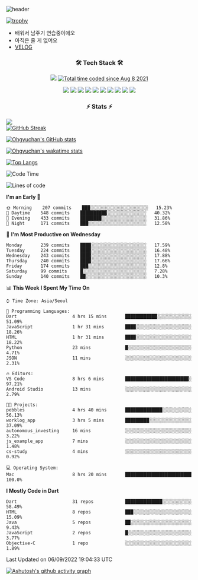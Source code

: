 <!--
**Ohgyuchan/Ohgyuchan** is a ✨ _special_ ✨ repository because its `README.md` (this file) appears on your GitHub profile.

Here are some ideas to get you started:

- 🔭 I’m currently working on ...
- 🌱 I’m currently learning ...
- 👯 I’m looking to collaborate on ...
- 🤔 I’m looking for help with ...
- 💬 Ask me about ...
- 📫 How to reach me: ...
- 😄 Pronouns: ...
- ⚡ Fun fact: ...
-->
![header](https://capsule-render.vercel.app/api?type=soft&color=auto&height=150&section=header&text=Ohgyuchan&fontSize=80&animation=twinkling)

[![trophy](https://github-profile-trophy.vercel.app/?username=Ohgyuchan&column=-1)](https://github.com/ryo-ma/github-profile-trophy)

<!-- ### Hi there 👋 -->
  * 배워서 남주기 연습중이에오
  * 아직은 줄 게 없어오
  * [VELOG](https://velog.io/@terman)



<h3 align="center"><b>🛠 Tech Stack 🛠</b></h3>

<p align="center">
<a href="https://hits.seeyoufarm.com"><img src="https://hits.seeyoufarm.com/api/count/incr/badge.svg?url=https%3A%2F%2Fgithub.com%2FOhgyuchan&count_bg=%2379C83D&title_bg=%23555555&icon=&icon_color=%23E7E7E7&title=visitors+%F0%9F%99%8C&edge_flat=false"/></a> <a href="https://wakatime.com/@9d35e6a9-2400-4e9b-b741-9597e6de1373"><img src="https://wakatime.com/badge/user/9d35e6a9-2400-4e9b-b741-9597e6de1373.svg" alt="Total time coded since Aug 8 2021" /></a></p>


<p align="center">
<img src="https://img.shields.io/badge/HTML5-E34F26?style=flat-square&logo=HTML5&logoColor=white"/></a>
<img src="https://img.shields.io/badge/CSS3-1572B6?style=flat-square&logo=CSS3&logoColor=white"/></a>
<img src="https://img.shields.io/badge/JavaScript-F7DF1E?style=flat-square&logo=JavaScript&logoColor=white"/></a>
<!-- <img src="https://img.shields.io/badge/Node.js-339933?style=flat-square&logo=Node.js&logoColor=white"/></a> &nbsp -->
<img src="https://img.shields.io/badge/Android-3DDC84?style=flat-square&logo=Android&logoColor=white"/></a> 
<img src="https://img.shields.io/badge/Flutter-02569B?style=flat-square&logo=Flutter&logoColor=white"></a> 
<img src="https://img.shields.io/badge/Dart-0175C2?style=flat-square&logo=Dart&logoColor=white"></a> 
<!-- <img src="https://img.shields.io/badge/R-0175C2?style=flat-square&logo=R&logoColor=white"></a> &nbsp -->
<!-- <img src="https://img.shields.io/badge/MongoDB-47A248?style=flat-square&logo=MongoDB&logoColor=white"/></a> &nbsp -->
<!-- <img src="https://img.shields.io/badge/MySQL-4479A1?style=flat-square&logo=MySQL&logoColor=white"/></a> &nbsp -->
<img src="https://img.shields.io/badge/c++-00599C?style=flat-square&logo=c%2B%2B&logoColor=white"/></a> 
<img src="https://img.shields.io/badge/python-0175C2?style=flat-square&logo=python&logoColor=white"></a> 
<img src="https://img.shields.io/badge/github-181717?style=flat-square&logo=github&logoColor=white"></a> 
<img src="https://img.shields.io/badge/unity-FCC624?style=flat-square&logo=unity&logoColor=black"></a> 
<!-- <img src="https://img.shields.io/badge/Amazon AWS-232F3E?style=flat-square&logo=Amazon%20AWS&logoColor=white"/></a> &nbsp -->
</p></b>

<h3 align="center"><b>⚡️ Stats ⚡️</b></h3>

<!--OPGC-->
<a href="https://opgc.me/#/users/Ohgyuchan" target="_blank"><img src="https://api.opgc.me/githubs/users/Ohgyuchan/tag/?theme=rainbow" /></a>  
[![GitHub Streak](https://github-readme-streak-stats.herokuapp.com?user=Ohgyuchan)](https://git.io/streak-stats)

[![Ohgyuchan's GitHub stats](https://github-readme-stats.vercel.app/api?username=Ohgyuchan&count_private=true&include_all_commits=true&show_icons=true&theme=buefy)](https://github.com/anuraghazra/github-readme-stats)

[![Ohgyuchan's wakatime stats](https://github-readme-stats.vercel.app/api/wakatime?username=TermanOh&layout=compact&theme=buefy)](https://github.com/anuraghazra/github-readme-stats)

[![Top Langs](https://github-readme-stats.vercel.app/api/top-langs/?username=Ohgyuchan&layout=compact&exclude_repo=unity_example&theme=buefy)](https://github.com/Ohgyuchan/github-readme-stats)
  
<!--START_SECTION:waka-->
![Code Time](http://img.shields.io/badge/Code%20Time-711%20hrs%2013%20mins-blue)

![Lines of code](https://img.shields.io/badge/From%20Hello%20World%20I%27ve%20Written-2%20Million%20lines%20of%20code-blue)

**I'm an Early 🐤** 

```text
🌞 Morning    207 commits    ███░░░░░░░░░░░░░░░░░░░░░░   15.23% 
🌆 Daytime    548 commits    ██████████░░░░░░░░░░░░░░░   40.32% 
🌃 Evening    433 commits    ████████░░░░░░░░░░░░░░░░░   31.86% 
🌙 Night      171 commits    ███░░░░░░░░░░░░░░░░░░░░░░   12.58%

```
📅 **I'm Most Productive on Wednesday** 

```text
Monday       239 commits    ████░░░░░░░░░░░░░░░░░░░░░   17.59% 
Tuesday      224 commits    ████░░░░░░░░░░░░░░░░░░░░░   16.48% 
Wednesday    243 commits    ████░░░░░░░░░░░░░░░░░░░░░   17.88% 
Thursday     240 commits    ████░░░░░░░░░░░░░░░░░░░░░   17.66% 
Friday       174 commits    ███░░░░░░░░░░░░░░░░░░░░░░   12.8% 
Saturday     99 commits     █░░░░░░░░░░░░░░░░░░░░░░░░   7.28% 
Sunday       140 commits    ██░░░░░░░░░░░░░░░░░░░░░░░   10.3%

```


📊 **This Week I Spent My Time On** 

```text
⌚︎ Time Zone: Asia/Seoul

💬 Programming Languages: 
Dart                     4 hrs 15 mins       ████████████░░░░░░░░░░░░░   51.09% 
JavaScript               1 hr 31 mins        ████░░░░░░░░░░░░░░░░░░░░░   18.26% 
HTML                     1 hr 31 mins        ████░░░░░░░░░░░░░░░░░░░░░   18.22% 
Python                   23 mins             █░░░░░░░░░░░░░░░░░░░░░░░░   4.71% 
JSON                     11 mins             ░░░░░░░░░░░░░░░░░░░░░░░░░   2.31%

🔥 Editors: 
VS Code                  8 hrs 6 mins        ████████████████████████░   97.21% 
Android Studio           13 mins             ░░░░░░░░░░░░░░░░░░░░░░░░░   2.79%

🐱‍💻 Projects: 
pebbles                  4 hrs 40 mins       ██████████████░░░░░░░░░░░   56.13% 
worklog_app              3 hrs 5 mins        █████████░░░░░░░░░░░░░░░░   37.09% 
autonomous_investing     16 mins             ░░░░░░░░░░░░░░░░░░░░░░░░░   3.22% 
js_example_app           7 mins              ░░░░░░░░░░░░░░░░░░░░░░░░░   1.48% 
cs-study                 4 mins              ░░░░░░░░░░░░░░░░░░░░░░░░░   0.92%

💻 Operating System: 
Mac                      8 hrs 20 mins       █████████████████████████   100.0%

```

**I Mostly Code in Dart** 

```text
Dart                     31 repos            ██████████████░░░░░░░░░░░   58.49% 
HTML                     8 repos             ███░░░░░░░░░░░░░░░░░░░░░░   15.09% 
Java                     5 repos             ██░░░░░░░░░░░░░░░░░░░░░░░   9.43% 
JavaScript               2 repos             █░░░░░░░░░░░░░░░░░░░░░░░░   3.77% 
Objective-C              1 repo              ░░░░░░░░░░░░░░░░░░░░░░░░░   1.89%

```



 Last Updated on 06/09/2022 19:04:33 UTC
<!--END_SECTION:waka-->

[![Ashutosh's github activity graph](https://activity-graph.herokuapp.com/graph?username=Ohgyuchan&bg_color=ffffff&color=000000&line=6495ED)](https://github.com/ashutosh00710/github-readme-activity-graph)
